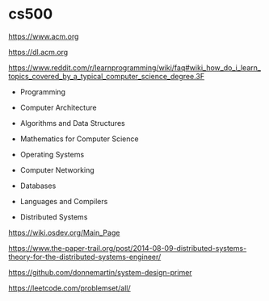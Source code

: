 # cs500

https://www.acm.org

https://dl.acm.org

https://www.reddit.com/r/learnprogramming/wiki/faq#wiki_how_do_i_learn_topics_covered_by_a_typical_computer_science_degree.3F


* Programming

* Computer Architecture

* Algorithms and Data Structures

* Mathematics for Computer Science

* Operating Systems

* Computer Networking

* Databases

* Languages and Compilers

* Distributed Systems


https://wiki.osdev.org/Main_Page

https://www.the-paper-trail.org/post/2014-08-09-distributed-systems-theory-for-the-distributed-systems-engineer/

https://github.com/donnemartin/system-design-primer

https://leetcode.com/problemset/all/
